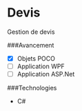Devis
=====

Gestion de devis

###Avancement
- [x] Objets POCO
- [ ] Application WPF
- [ ] Application ASP.Net

###Technologies
- C#
